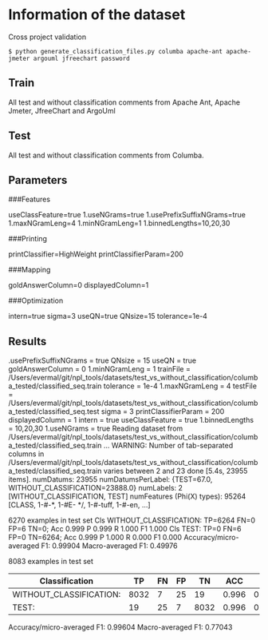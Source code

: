 # Information of the dataset
Cross project validation

`$ python generate_classification_files.py columba apache-ant apache-jmeter argouml jfreechart password `

## Train 
All test and without classification comments from Apache Ant, Apache Jmeter, JfreeChart and ArgoUml

## Test

All test and without classification comments from Columba. 

## Parameters
###Features

useClassFeature=true
1.useNGrams=true
1.usePrefixSuffixNGrams=true
1.maxNGramLeng=4
1.minNGramLeng=1
1.binnedLengths=10,20,30

###Printing

printClassifier=HighWeight
printClassifierParam=200

###Mapping

goldAnswerColumn=0
displayedColumn=1

###Optimization

intern=true
sigma=3
useQN=true
QNsize=15
tolerance=1e-4

## Results

.usePrefixSuffixNGrams = true
QNsize = 15
useQN = true
goldAnswerColumn = 0
1.minNGramLeng = 1
trainFile = /Users/evermal/git/npl_tools/datasets/test_vs_without_classification/columba_tested/classified_seq.train
tolerance = 1e-4
1.maxNGramLeng = 4
testFile = /Users/evermal/git/npl_tools/datasets/test_vs_without_classification/columba_tested/classified_seq.test
sigma = 3
printClassifierParam = 200
displayedColumn = 1
intern = true
useClassFeature = true
1.binnedLengths = 10,20,30
1.useNGrams = true
Reading dataset from /Users/evermal/git/npl_tools/datasets/test_vs_without_classification/columba_tested/classified_seq.train ...
WARNING: Number of tab-separated columns in /Users/evermal/git/npl_tools/datasets/test_vs_without_classification/columba_tested/classified_seq.train varies between 2 and 23
done [5.4s, 23955 items].
numDatums: 23955
numDatumsPerLabel: {TEST=67.0, WITHOUT_CLASSIFICATION=23888.0}
numLabels: 2 [WITHOUT_CLASSIFICATION, TEST]
numFeatures (Phi(X) types): 95264 [CLASS, 1-#-*, 1-#E- */, 1-#-tuff, 1-#-en, ...]

6270 examples in test set
Cls WITHOUT_CLASSIFICATION: TP=6264 FN=0 FP=6 TN=0; Acc 0.999 P 0.999 R 1.000 F1 1.000
Cls TEST: TP=0 FN=6 FP=0 TN=6264; Acc 0.999 P 1.000 R 0.000 F1 0.000
Accuracy/micro-averaged F1: 0.99904
Macro-averaged F1: 0.49976

8083 examples in test set

|Classification          | TP |FN |FP |TN  |ACC  | P   |  R  | F1  |
|------------------------|----|---|---|----|-----|-----|-----|-----|
|WITHOUT_CLASSIFICATION: |8032|7  |25 |19  |0.996|0.997|0.999|0.998|
|TEST:                   |19  |25 |7  |8032|0.996|0.731|0.432|0.543|

Accuracy/micro-averaged F1: 0.99604
Macro-averaged F1: 0.77043



